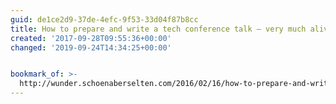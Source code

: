 ```yaml
---
guid: de1ce2d9-37de-4efc-9f53-33d04f87b8cc
title: How to prepare and write a tech conference talk – very much alive.
created: '2017-09-28T09:55:36+00:00'
changed: '2019-09-24T14:34:25+00:00'


bookmark_of: >-
  http://wunder.schoenaberselten.com/2016/02/16/how-to-prepare-and-write-a-tech-conference-talk/
---
```




